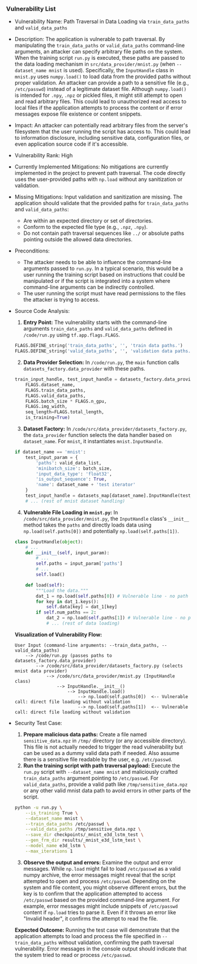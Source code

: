 ### Vulnerability List

- Vulnerability Name: Path Traversal in Data Loading via `train_data_paths` and `valid_data_paths`

- Description:
    The application is vulnerable to path traversal. By manipulating the `train_data_paths` or `valid_data_paths` command-line arguments, an attacker can specify arbitrary file paths on the system. When the training script `run.py` is executed, these paths are passed to the data loading mechanism in `src/data_provider/mnist.py` (when `--dataset_name mnist` is used). Specifically, the `InputHandle` class in `mnist.py` uses `numpy.load()` to load data from the provided paths without proper validation. An attacker can provide a path to a sensitive file (e.g., `/etc/passwd`) instead of a legitimate dataset file. Although `numpy.load()` is intended for `.npy`, `.npz` or pickled files, it might still attempt to open and read arbitrary files. This could lead to unauthorized read access to local files if the application attempts to process the content or if error messages expose file existence or content snippets.

- Impact:
    An attacker can potentially read arbitrary files from the server's filesystem that the user running the script has access to. This could lead to information disclosure, including sensitive data, configuration files, or even application source code if it's accessible.

- Vulnerability Rank: High

- Currently Implemented Mitigations:
    No mitigations are currently implemented in the project to prevent path traversal. The code directly uses the user-provided paths with `np.load` without any sanitization or validation.

- Missing Mitigations:
    Input validation and sanitization are missing. The application should validate that the provided paths for `train_data_paths` and `valid_data_paths`:
    - Are within an expected directory or set of directories.
    - Conform to the expected file type (e.g., `.npz`, `.npy`).
    - Do not contain path traversal sequences like `../` or absolute paths pointing outside the allowed data directories.

- Preconditions:
    - The attacker needs to be able to influence the command-line arguments passed to `run.py`. In a typical scenario, this would be a user running the training script based on instructions that could be manipulated or if the script is integrated into a system where command-line arguments can be indirectly controlled.
    - The user running the script must have read permissions to the files the attacker is trying to access.

- Source Code Analysis:
    1. **Entry Point:** The vulnerability starts with the command-line arguments `train_data_paths` and `valid_data_paths` defined in `/code/run.py` using `tf.app.flags.FLAGS`.
    ```python
    FLAGS.DEFINE_string('train_data_paths', '', 'train data paths.')
    FLAGS.DEFINE_string('valid_data_paths', '', 'validation data paths.')
    ```
    2. **Data Provider Selection:** In `/code/run.py`, the `main` function calls `datasets_factory.data_provider` with these paths.
    ```python
    train_input_handle, test_input_handle = datasets_factory.data_provider(
        FLAGS.dataset_name,
        FLAGS.train_data_paths,
        FLAGS.valid_data_paths,
        FLAGS.batch_size * FLAGS.n_gpu,
        FLAGS.img_width,
        seq_length=FLAGS.total_length,
        is_training=True)
    ```
    3. **Dataset Factory:** In `/code/src/data_provider/datasets_factory.py`, the `data_provider` function selects the data handler based on `dataset_name`. For `mnist`, it instantiates `mnist.InputHandle`.
    ```python
    if dataset_name == 'mnist':
        test_input_param = {
            'paths': valid_data_list,
            'minibatch_size': batch_size,
            'input_data_type': 'float32',
            'is_output_sequence': True,
            'name': dataset_name + 'test iterator'
        }
        test_input_handle = datasets_map[dataset_name].InputHandle(test_input_param)
        # ... (rest of mnist dataset handling)
    ```
    4. **Vulnerable File Loading in `mnist.py`:** In `/code/src/data_provider/mnist.py`, the `InputHandle` class's `__init__` method takes the `paths` and directly loads data using `np.load(self.paths[0])` and potentially `np.load(self.paths[1])`.
    ```python
    class InputHandle(object):
        # ...
        def __init__(self, input_param):
            # ...
            self.paths = input_param['paths']
            # ...
            self.load()

        def load(self):
            """Load the data."""
            dat_1 = np.load(self.paths[0]) # Vulnerable line - no path validation
            for key in dat_1.keys():
                self.data[key] = dat_1[key]
            if self.num_paths == 2:
                dat_2 = np.load(self.paths[1]) # Vulnerable line - no path validation
                # ... (rest of data loading)
    ```
    **Visualization of Vulnerability Flow:**

    ```
    User Input (command-line arguments: --train_data_paths, --valid_data_paths)
        --> /code/run.py (passes paths to datasets_factory.data_provider)
            --> /code/src/data_provider/datasets_factory.py (selects mnist data provider)
                --> /code/src/data_provider/mnist.py (InputHandle class)
                    --> InputHandle.__init__()
                        --> InputHandle.load()
                            --> np.load(self.paths[0])  <-- Vulnerable call: direct file loading without validation
                            --> np.load(self.paths[1])  <-- Vulnerable call: direct file loading without validation
    ```

- Security Test Case:
    1. **Prepare malicious data paths:** Create a file named `sensitive_data.npz` in `/tmp/` directory (or any accessible directory). This file is not actually needed to trigger the read vulnerability but can be used as a dummy valid data path if needed. Also assume there is a sensitive file readable by the user, e.g. `/etc/passwd`.
    2. **Run the training script with path traversal payload:** Execute the `run.py` script with `--dataset_name mnist` and maliciously crafted `train_data_paths` argument pointing to `/etc/passwd`. For `valid_data_paths`, provide a valid path like `/tmp/sensitive_data.npz` or any other valid mnist data path to avoid errors in other parts of the script.
    ```bash
    python -u run.py \
        --is_training True \
        --dataset_name mnist \
        --train_data_paths /etc/passwd \
        --valid_data_paths /tmp/sensitive_data.npz \
        --save_dir checkpoints/_mnist_e3d_lstm_test \
        --gen_frm_dir results/_mnist_e3d_lstm_test \
        --model_name e3d_lstm \
        --max_iterations 1
    ```
    3. **Observe the output and errors:** Examine the output and error messages. While `np.load` might fail to load `/etc/passwd` as a valid numpy archive, the error messages might reveal that the script attempted to open and process `/etc/passwd`. Depending on the system and file content, you might observe different errors, but the key is to confirm that the application attempted to access `/etc/passwd` based on the provided command-line argument. For example, error messages might include snippets of `/etc/passwd` content if `np.load` tries to parse it. Even if it throws an error like "Invalid header", it confirms the attempt to read the file.

    **Expected Outcome:** Running the test case will demonstrate that the application attempts to load and process the file specified in `--train_data_paths` without validation, confirming the path traversal vulnerability. Error messages in the console output should indicate that the system tried to read or process `/etc/passwd`.